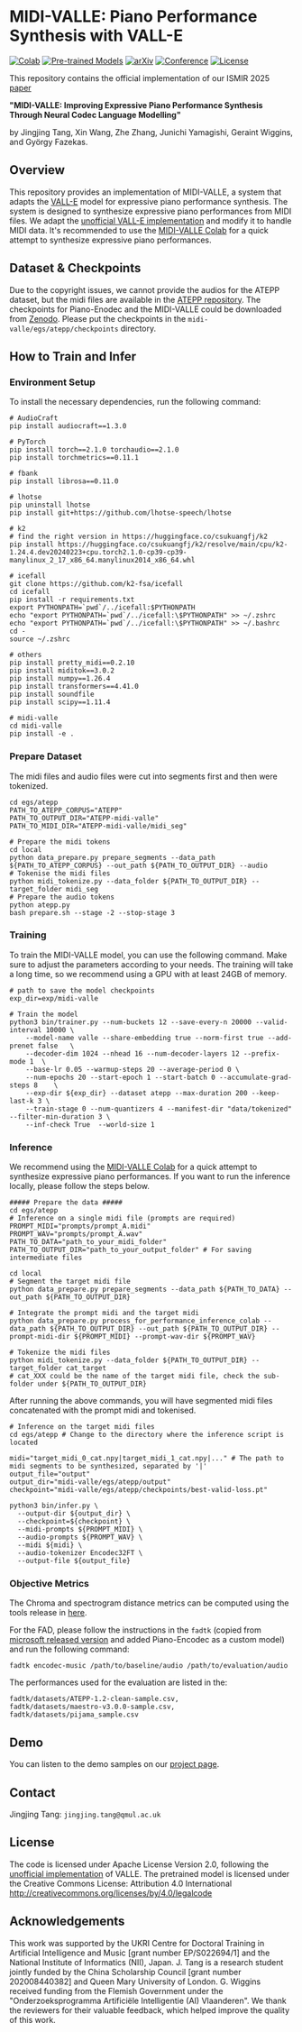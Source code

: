 # MIDI-VALLE: Piano Performance Synthesis with VALL-E
[![Colab](https://img.shields.io/badge/Colab-Midi--VALLE-blue?logo=googlecolab)](https://colab.research.google.com/drive/1JuQ7uv8lPbdQhF7xCrcGFg-rCFQ0tPgU?usp=sharing)
[![Pre-trained Models](https://img.shields.io/badge/Models-Zenodo-9cf?logo=zenodo)](https://zenodo.org/records/15976272)
[![arXiv](https://img.shields.io/badge/arXiv-2507.08530-b31b1b.svg)](https://arxiv.org/abs/2507.08530)
[![Conference](https://img.shields.io/badge/Conference-ISMIR%202025-green)](https://ismir2025.ismir.net/)
[![License](https://img.shields.io/badge/License-CC%20BY--NC--SA%204.0-lightgrey)](https://zenodo.org/records/15976272/files/LICENSE?download=1)


This repository contains the official implementation of our ISMIR 2025 [paper](https://arxiv.org/abs/2507.08530)

**"MIDI-VALLE: Improving Expressive Piano Performance Synthesis Through Neural Codec Language Modelling"**

by Jingjing Tang, Xin Wang, Zhe Zhang, Junichi Yamagishi, Geraint Wiggins, and György Fazekas.

## Overview
This repository provides an implementation of MIDI-VALLE, a system that adapts the [VALL-E]((https://arxiv.org/abs/2301.02111)) model for expressive piano performance synthesis. The system is designed to synthesize expressive piano performances from MIDI files. We adapt the [unofficial VALL-E implementation](https://github.com/lifeiteng/vall-e) and modify it to handle MIDI data. It's recommended to use the [MIDI-VALLE Colab](https://colab.research.google.com/drive/1JuQ7uv8lPbdQhF7xCrcGFg-rCFQ0tPgU?usp=sharing) for a quick attempt to synthesize expressive piano performances.

## Dataset & Checkpoints
Due to the copyright issues, we cannot provide the audios for the ATEPP dataset, but the midi files are available in the [ATEPP repository](https://github.com/tangjjbetsy/ATEPP). The checkpoints for Piano-Enodec and the MIDI-VALLE could be downloaded from [Zenodo](https://zenodo.org/records/15976272). Please put the checkpoints in the `midi-valle/egs/atepp/checkpoints` directory.

## How to Train and Infer
### Environment Setup
To install the necessary dependencies, run the following command:
```
# AudioCraft
pip install audiocraft==1.3.0

# PyTorch
pip install torch==2.1.0 torchaudio==2.1.0
pip install torchmetrics==0.11.1

# fbank
pip install librosa==0.11.0

# lhotse
pip uninstall lhotse
pip install git+https://github.com/lhotse-speech/lhotse

# k2
# find the right version in https://huggingface.co/csukuangfj/k2
pip install https://huggingface.co/csukuangfj/k2/resolve/main/cpu/k2-1.24.4.dev20240223+cpu.torch2.1.0-cp39-cp39-manylinux_2_17_x86_64.manylinux2014_x86_64.whl

# icefall
git clone https://github.com/k2-fsa/icefall
cd icefall
pip install -r requirements.txt
export PYTHONPATH=`pwd`/../icefall:$PYTHONPATH
echo "export PYTHONPATH=`pwd`/../icefall:\$PYTHONPATH" >> ~/.zshrc
echo "export PYTHONPATH=`pwd`/../icefall:\$PYTHONPATH" >> ~/.bashrc
cd -
source ~/.zshrc

# others
pip install pretty_midi==0.2.10
pip install miditok==3.0.2
pip install numpy==1.26.4
pip install transformers==4.41.0 
pip install soundfile
pip install scipy==1.11.4

# midi-valle
cd midi-valle
pip install -e .
```

### Prepare Dataset
The midi files and audio files were cut into segments first and then were tokenized.

```
cd egs/atepp
PATH_TO_ATEPP_CORPUS="ATEPP"
PATH_TO_OUTPUT_DIR="ATEPP-midi-valle"
PATH_TO_MIDI_DIR="ATEPP-midi-valle/midi_seg"

# Prepare the midi tokens
cd local
python data_prepare.py prepare_segments --data_path ${PATH_TO_ATEPP_CORPUS} --out_path ${PATH_TO_OUTPUT_DIR} --audio
# Tokenise the midi files
python midi_tokenize.py --data_folder ${PATH_TO_OUTPUT_DIR} --target_folder midi_seg
# Prepare the audio tokens
python atepp.py
bash prepare.sh --stage -2 --stop-stage 3
```

### Training
To train the MIDI-VALLE model, you can use the following command. Make sure to adjust the parameters according to your needs. The training will take a long time, so we recommend using a GPU with at least 24GB of memory.

```
# path to save the model checkpoints
exp_dir=exp/midi-valle 

# Train the model
python3 bin/trainer.py --num-buckets 12 --save-every-n 20000 --valid-interval 10000 \
    --model-name valle --share-embedding true --norm-first true --add-prenet false   \
    --decoder-dim 1024 --nhead 16 --num-decoder-layers 12 --prefix-mode 1  \
    --base-lr 0.05 --warmup-steps 20 --average-period 0 \
    --num-epochs 20 --start-epoch 1 --start-batch 0 --accumulate-grad-steps 8    \
    --exp-dir ${exp_dir} --dataset atepp --max-duration 200 --keep-last-k 3 \
    --train-stage 0 --num-quantizers 4 --manifest-dir "data/tokenized" --filter-min-duration 3 \
    --inf-check True  --world-size 1
```

### Inference
We recommend using the [MIDI-VALLE Colab](https://colab.research.google.com/drive/1JuQ7uv8lPbdQhF7xCrcGFg-rCFQ0tPgU?usp=sharing) for a quick attempt to synthesize expressive piano performances. If you want to run the inference locally, please follow the steps below.

```
##### Prepare the data #####
cd egs/atepp
# Inference on a single midi file (prompts are required)
PROMPT_MIDI="prompts/prompt_A.midi"
PROMPT_WAV="prompts/prompt_A.wav"
PATH_TO_DATA="path_to_your_midi_folder"
PATH_TO_OUTPUT_DIR="path_to_your_output_folder" # For saving intermediate files

cd local
# Segment the target midi file
python data_prepare.py prepare_segments --data_path ${PATH_TO_DATA} --out_path ${PATH_TO_OUTPUT_DIR}

# Integrate the prompt midi and the target midi
python data_prepare.py process_for_performance_inference_colab --data_path ${PATH_TO_OUTPUT_DIR} --out_path ${PATH_TO_OUTPUT_DIR} --prompt-midi-dir ${PROMPT_MIDI} --prompt-wav-dir ${PROMPT_WAV}

# Tokenize the midi files
python midi_tokenize.py --data_folder ${PATH_TO_OUTPUT_DIR} --target_folder cat_target 
# cat_XXX could be the name of the target midi file, check the sub-folder under ${PATH_TO_OUTPUT_DIR}
```

After running the above commands, you will have segmented midi files concatenated with the prompt midi and tokenised.

```
# Inference on the target midi files
cd egs/atepp # Change to the directory where the inference script is located

midi="target_midi_0_cat.npy|target_midi_1_cat.npy|..." # The path to midi segments to be synthesized, separated by '|'
output_file="output"
output_dir="midi-valle/egs/atepp/output"
checkpoint="midi-valle/egs/atepp/checkpoints/best-valid-loss.pt"

python3 bin/infer.py \
  --output-dir ${output_dir} \
  --checkpoint=${checkpoint} \
  --midi-prompts ${PROMPT_MIDI} \
  --audio-prompts ${PROMPT_WAV} \
  --midi ${midi} \
  --audio-tokenizer Encodec32FT \
  --output-file ${output_file}
```

### Objective Metrics
The Chroma and spectrogram distance metrics can be computed using the tools release in [here](https://github.com/nii-yamagishilab/score-to-audio/tree/main/objective_eval).

For the FAD, please follow the instructions in the `fadtk` (copied from [microsoft released version](https://github.com/microsoft/fadtk) and added Piano-Encodec as a custom model) and run the following command:

```
fadtk encodec-music /path/to/baseline/audio /path/to/evaluation/audio
```

The performances used for the evaluation are listed in the:
```
fadtk/datasets/ATEPP-1.2-clean-sample.csv,
fadtk/datasets/maestro-v3.0.0-sample.csv, 
fadtk/datasets/pijama_sample.csv
```

## Demo
You can listen to the demo samples on our [project page](https://tangjjbetsy.github.io/MIDI-VALLE/).

## Contact
Jingjing Tang: `jingjing.tang@qmul.ac.uk`

## License
The code is licensed under Apache License Version 2.0, following the [unofficial implementation](https://github.com/lifeiteng/vall-e) of VALLE. The pretrained model is licensed under the Creative Commons License: Attribution 4.0 International http://creativecommons.org/licenses/by/4.0/legalcode

## Acknowledgements
This work was supported by the UKRI Centre for Doctoral Training in Artificial Intelligence and Music [grant number EP/S022694/1] and the National Institute of Informatics (NII), Japan. J. Tang is a research student jointly funded by the China Scholarship Council [grant number 202008440382] and Queen Mary University of London. G. Wiggins received funding from the Flemish Government under the "Onderzoeksprogramma Artificiële Intelligentie (AI) Vlaanderen". We thank the reviewers for their valuable feedback, which helped improve the quality of this work. 
